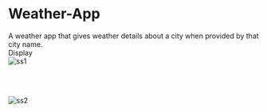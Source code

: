 # Weather-App
A weather app that gives weather details about a city when provided by that city name.
<br>
Display
<br>
![ss1](https://github.com/SidrahMalik/Weather-App/assets/158201665/ab625f1a-177d-4f4c-a8c9-d226e2dfc8ee)

<br>

<br>

![ss2](https://github.com/SidrahMalik/Weather-App/assets/158201665/bde74ef4-f52c-499e-b30c-2bc3d5a4f8ab)
